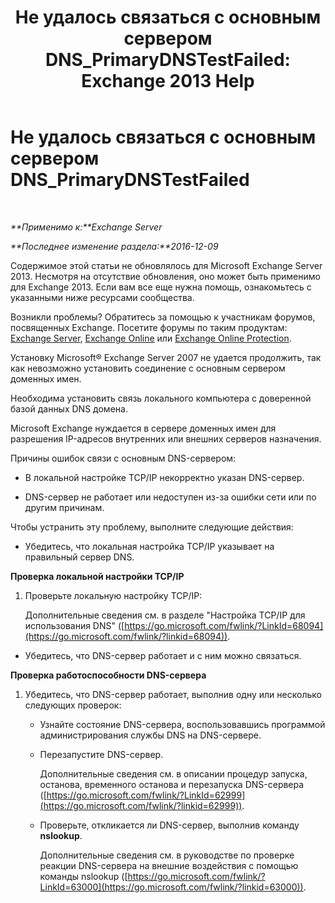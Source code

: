 ﻿---
title: 'Не удалось связаться с основным сервером DNS_PrimaryDNSTestFailed: Exchange 2013 Help'
TOCTitle: Не удалось связаться с основным сервером DNS_PrimaryDNSTestFailed
ms:assetid: 5b39cb64-c8f1-4fd3-843b-ecd23f99fe3a
ms:mtpsurl: https://technet.microsoft.com/ru-ru/library/ms.exch.setupreadiness.primarydnstestfailed(v=EXCHG.150)
ms:contentKeyID: 50488286
ms.date: 04/30/2018
mtps_version: v=EXCHG.150
ms.translationtype: HT
---

# Не удалось связаться с основным сервером DNS\_PrimaryDNSTestFailed

 

_**Применимо к:**Exchange Server_

_**Последнее изменение раздела:**2016-12-09_

Содержимое этой статьи не обновлялось для Microsoft Exchange Server 2013. Несмотря на отсутствие обновления, оно может быть применимо для Exchange 2013. Если вам все еще нужна помощь, ознакомьтесь с указанными ниже ресурсами сообщества.

Возникли проблемы? Обратитесь за помощью к участникам форумов, посвященных Exchange. Посетите форумы по таким продуктам: [Exchange Server](https://go.microsoft.com/fwlink/p/?linkid=60612), [Exchange Online](https://go.microsoft.com/fwlink/p/?linkid=267542) или [Exchange Online Protection](https://go.microsoft.com/fwlink/p/?linkid=285351).

Установку Microsoft® Exchange Server 2007 не удается продолжить, так как невозможно установить соединение с основным сервером доменных имен.

Необходима установить связь локального компьютера с доверенной базой данных DNS домена.

Microsoft Exchange нуждается в сервере доменных имен для разрешения IP-адресов внутренних или внешних серверов назначения.

Причины ошибок связи с основным DNS-сервером:

  - В локальной настройке TCP/IP некорректно указан DNS-сервер.

  - DNS-сервер не работает или недоступен из-за ошибки сети или по другим причинам.

Чтобы устранить эту проблему, выполните следующие действия:

  - Убедитесь, что локальная настройка TCP/IP указывает на правильный сервер DNS.

**Проверка локальной настройки TCP/IP**

1.  Проверьте локальную настройку TCP/IP:
    
    Дополнительные сведения см. в разделе "Настройка TCP/IP для использования DNS" ([https://go.microsoft.com/fwlink/?LinkId=68094](https://go.microsoft.com/fwlink/?linkid=68094)).

<!-- end list -->

  - Убедитесь, что DNS-сервер работает и с ним можно связаться.

**Проверка работоспособности DNS-сервера**

1.  Убедитесь, что DNS-сервер работает, выполнив одну или несколько следующих проверок:
    
      - Узнайте состояние DNS-сервера, воспользовавшись программой администрирования службы DNS на DNS-сервере.
    
      - Перезапустите DNS-сервер.
        
        Дополнительные сведения см. в описании процедур запуска, останова, временного останова и перезапуска DNS-сервера ([https://go.microsoft.com/fwlink/?LinkId=62999](https://go.microsoft.com/fwlink/?linkid=62999)).
    
      - Проверьте, откликается ли DNS-сервер, выполнив команду **nslookup**.
        
        Дополнительные сведения см. в руководстве по проверке реакции DNS-сервера на внешние воздействия с помощью команды nslookup ([https://go.microsoft.com/fwlink/?LinkId=63000](https://go.microsoft.com/fwlink/?linkid=63000)).

